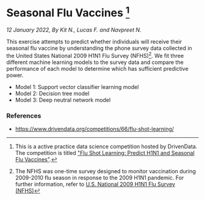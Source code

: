 #  Seasonal Flu Vaccines [^1]
*12 January 2022, By Kit N., Lucas F. and Navpreet N.*

[^1]: This is a active practice data science competition hosted by DrivenData. The competition is titled ["Flu Shot Learning: Predict H1N1 and Seasonal Flu Vaccines"](https://www.drivendata.org/competitions/66/flu-shot-learning/).

This exercise attempts to predict whether individuals will receive their seasonal flu vaccine by understanding the phone survey data collected in the United States National 2009 H1N1 Flu Survey (NFHS)[^2]. We fit three different machine learning models to the survey data and compare the performance of each model to determine which has sufficient predictive power. 
* Model 1: Support vector classifier learning model
* Model 2: Decision tree model
* Model 3: Deep neutral network model

[^2]: The NFHS was one-time survey designed to monitor vaccination during 2009-2010 flu season in response to the 2009 H1N1 pandemic. For further information, refer to [U.S. National 2009 H1N1 Flu Survey (NFHS)](https://webarchive.loc.gov/all/20140511031000/http://www.cdc.gov/nchs/nis/about_nis.htm#h1n1)




### References
* https://www.drivendata.org/competitions/66/flu-shot-learning/